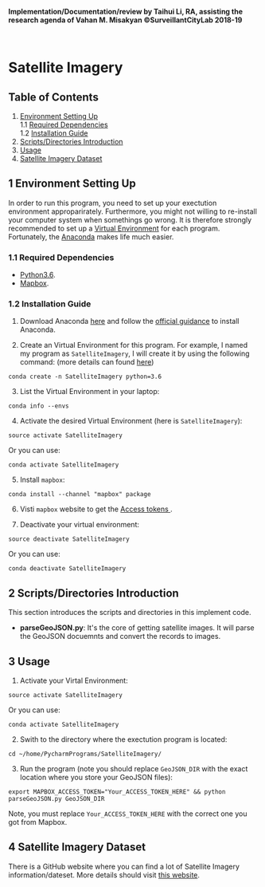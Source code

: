 **Implementation/Documentation/review by Taihui Li, RA, assisting the research agenda of Vahan M. Misakyan ©SurveillantCityLab 2018-19**

&nbsp;
&nbsp;


# Satellite Imagery

## Table of Contents

1. [Environment Setting Up](#1-environment-setting-up)<br>
  1.1 [Required Dependencies](#11-required-dependencies)<br>
  1.2 [Installation Guide](#12-installation-guide)<br>
2. [Scripts/Directories Introduction](#2-scriptsdirectories-introduction)
3. [Usage](#3-usage)
4. [Satellite Imagery Dataset](#4-satellite-imagery-dataset)


## 1 Environment Setting Up
In order to run this program, you need to set up your exectution environment approparirately. Furthermore, you might not willing to re-install your computer system when somethings go wrong. It is therefore strongly recommended to set up a [Virtual Environment](https://www.geeksforgeeks.org/python-virtual-environment/) for each program. Fortunately, the [Anaconda](https://www.anaconda.com/distribution/) makes life much easier.

### 1.1 Required Dependencies
* [Python3.6](https://www.python.org/download/releases/3.0/).
* [Mapbox](https://www.mapbox.com/).

### 1.2 Installation Guide
1. Download Anaconda [here](https://www.anaconda.com/distribution/) and follow the [official guidance](https://docs.anaconda.com/anaconda/install/) to install Anaconda.

2. Create an Virtual Environment for this program. For example, I named my program as ```SatelliteImagery```, I will create it by using the following command: (more details can found [here](https://docs.conda.io/projects/conda/en/latest/user-guide/tasks/manage-environments.html#creating-an-environment-with-commands))
```
conda create -n SatelliteImagery python=3.6
```

3. List the Virtual Environment in your laptop:
```
conda info --envs
```

4. Activate the desired Virtual Environment (here is ```SatelliteImagery```):
```
source activate SatelliteImagery
```
Or you can use:
```
conda activate SatelliteImagery
```

5. Install ```mapbox```:
```
conda install --channel "mapbox" package
```

6. Visti ```mapbox``` website to get the [Access tokens
](https://docs.mapbox.com/help/how-mapbox-works/access-tokens/).

7. Deactivate your virtual environment:
```
source deactivate SatelliteImagery
```
Or you can use:
```
conda deactivate SatelliteImagery
```


## 2 Scripts/Directories Introduction
This section introduces the scripts and directories in this implement code.

* **parseGeoJSON.py**: It's the core of getting satellite images. It will parse the GeoJSON docuemnts and convert the records to images.

## 3 Usage
1. Activate your Virtal Environment:
```
source activate SatelliteImagery
```
Or you can use:
```
conda activate SatelliteImagery
```

2. Swith to the directory where the exectution program is located:
```
cd ~/home/PycharmPrograms/SatelliteImagery/
```

3. Run the program (note you should replace ```GeoJSON_DIR``` with the exact location where you store your GeoJSON files):
```
export MAPBOX_ACCESS_TOKEN="Your_ACCESS_TOKEN_HERE" && python parseGeoJSON.py GeoJSON_DIR
```
Note, you must replace ```Your_ACCESS_TOKEN_HERE``` with the correct one you got from Mapbox.


## 4 Satellite Imagery Dataset
There is a GitHub website where you can find a lot of Satellite Imagery information/dateset. More details should visit [this website](https://github.com/chrieke/awesome-satellite-imagery-datasets).








